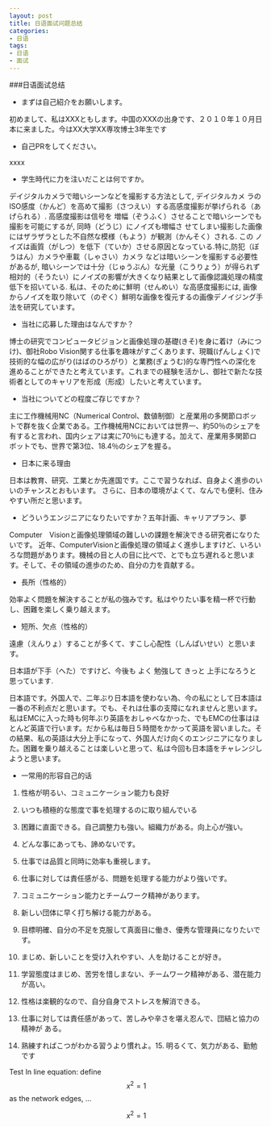 ```yaml
---
layout: post
title: 日语面试问题总结
categories:
- 日语
tags:
- 日语
- 面试
---
```


###日语面试总结

- まずは自己紹介をお願いします。

初めまして、私はXXXともします。中国のXXXの出身です、２０１０年１０月日本に来ました。今はXX大学XX専攻博士3年生です

- 自己PRをしてください。

xxxx

- 学生時代に力を注いだことは何ですか。

デイジタルカメラで暗いシーンなどを撮影する方法として, デイジタルカメ ラの ISO感度（かんど）を高めて撮影（さつえい）する高感度撮影が挙げられる（あげられる）. 高感度撮影は信号を 増幅（ぞうふく）させることで暗いシーンでも撮影を可能にするが, 同時（どうじ）にノイズも増幅さ せてしまい撮影した画像にはザラザラとした不自然な模様（もよう）が観測（かんそく）される. この ノイズは画質（がしつ）を低下（ていか）させる原因となっている.特に,防犯（ぼうはん）カメラや車載（しゃさい）カメラ などは暗いシーンを撮影する必要性があるが, 暗いシーンでは十分（じゅうぶん）な光量（こうりょう）が得られず相対的（そうたい）にノイズの影響が大きくなり結果として画像認識処理の精度低下を招いている. 私は、そのために鮮明（せんめい）な高感度撮影には, 画像からノイズを取り除いて（のぞく）鮮明な画像を復元するの画像デノイジング手法を研究しています。

- 当社に応募した理由はなんですか？

博士の研究でコンピュータビジョンと画像処理の基礎(きそ)を身に着け（みにつけ)、御社Robo Vision関する仕事を趣味がすごくあります、現職(げんしょく)で技術的な幅の広がり(はばのひろがり）と業務(ぎょうむ)的な専門性への深化を進めることができたと考えています。これまでの経験を活かし、御社で新たな技術者としてのキャリアを形成（形成）したいと考えています。

- 当社についてどの程度ご存じですか？

主に工作機械用NC（Numerical Control、数値制御）と産業用の多関節ロボットで群を抜く企業である。工作機械用NCにおいては世界一、約50％のシェアを有すると言われ、国内シェアは実に70％にも達する。加えて、産業用多関節ロボットでも、世界で第3位、18.4％のシェアを握る。

- 日本に来る理由

日本は教育、研究、工業とか先進国です。ここで習うなれば、自身よく進歩のいいのチャンスとおもいます。
さらに、日本の環境がよくて、なんでも便利、住みやすい所だと思います。

- どういうエンジニアになりたいですか？五年計画、キャリアプラン、夢

Computer　Visionと画像処理領域の難しいの課題を解決できる研究者になりたいです。
近年、ComputerVisionと画像処理の領域よく進歩しますけど、いろいろな問題があります。機械の目と人の目に比べで、とでも立ち遅れると思います。そして、その領域の進歩のため、自分の力を貢献する。

- 長所（性格的）

効率よく問題を解決することが私の強みです。私はやりたい事を精一杯で行動し、困難を楽しく乗り越えます。

- 短所、欠点（性格的）

遠慮（えんりょ）することが多くて、すこし心配性（しんぱいせい）と思います。

日本語が下手（へた）ですけど、今後も よく 勉強して きっと 上手になろうと思っています.

日本語です。外国人で、二年ぶり日本語を使わない為、今の私にとして日本語は一番の不利点だと思います。でも、それは仕事の支障になれませんと思います。私はEMCに入った時も何年ぶり英語をおしゃべなかった、でもEMCの仕事はほとんど英語で行います。だから私は毎日５時間をかかって英語を習いました。その結果、私の英語は大分上手になって、外国人だけ向くのエンジニアになりました。困難を乗り越えることは楽しいと思って、私は今回も日本語をチャレンジしようと思います。

- 一常用的形容自己的话 

1. 性格が明るい、コミュニケーション能力も良好 

2. いつも積極的な態度で事を処理するのに取り組んでいる 

3. 困難に直面できる。自己調整力も強い。組織力がある。向上心が強い。 

4. どんな事にあっても、諦めないです。 

5. 仕事では品質と同時に効率も重視します。 

6. 仕事に対しては責任感がる、問題を処理する能力がより強いです。 

7. コミュニケーション能力とチームワーク精神があります。 

8. 新しい団体に早く打ち解ける能力がある。 

9. 目標明確、自分の不足を克服して真面目に働き、優秀な管理員になりたいです。 

10. まじめ、新しいことを受け入れやすい、人を助けることが好き。 

11. 学習態度はまじめ、苦労を惜しまない、チームワーク精神がある、潜在能力が高い。 

12. 性格は楽観的なので、自分自身でストレスを解消できる。 

13. 仕事に対しては責任感があって、苦しみや辛さを堪え忍んで、団結と協力の精神が ある。 

14. 熟練すればこつがわかる習うより慣れよ。15. 明るくて、気力がある、勤勉です


Test In line equation: define $$x^2=1$$ as the network edges, ...

$$x^2=1$$
